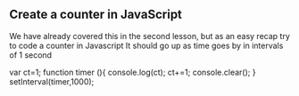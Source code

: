 ## Create a counter in JavaScript

We have already covered this in the second lesson, but as an easy recap try to code a counter in Javascript
It should go up as time goes by in intervals of 1 second

var ct=1;
function timer (){
    console.log(ct);
    ct+=1;
    console.clear();
}
setInterval(timer,1000);